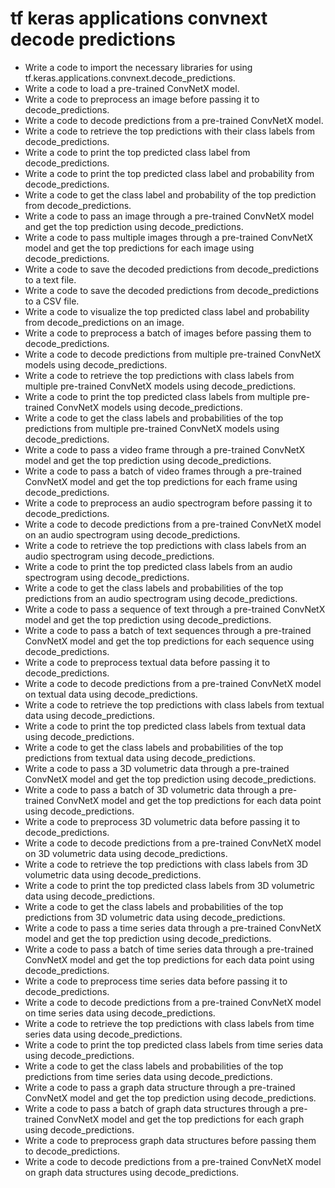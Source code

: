 # tf keras applications convnext decode predictions

- Write a code to import the necessary libraries for using tf.keras.applications.convnext.decode_predictions.
- Write a code to load a pre-trained ConvNetX model.
- Write a code to preprocess an image before passing it to decode_predictions.
- Write a code to decode predictions from a pre-trained ConvNetX model.
- Write a code to retrieve the top predictions with their class labels from decode_predictions.
- Write a code to print the top predicted class label from decode_predictions.
- Write a code to print the top predicted class label and probability from decode_predictions.
- Write a code to get the class label and probability of the top prediction from decode_predictions.
- Write a code to pass an image through a pre-trained ConvNetX model and get the top prediction using decode_predictions.
- Write a code to pass multiple images through a pre-trained ConvNetX model and get the top predictions for each image using decode_predictions.
- Write a code to save the decoded predictions from decode_predictions to a text file.
- Write a code to save the decoded predictions from decode_predictions to a CSV file.
- Write a code to visualize the top predicted class label and probability from decode_predictions on an image.
- Write a code to preprocess a batch of images before passing them to decode_predictions.
- Write a code to decode predictions from multiple pre-trained ConvNetX models using decode_predictions.
- Write a code to retrieve the top predictions with class labels from multiple pre-trained ConvNetX models using decode_predictions.
- Write a code to print the top predicted class labels from multiple pre-trained ConvNetX models using decode_predictions.
- Write a code to get the class labels and probabilities of the top predictions from multiple pre-trained ConvNetX models using decode_predictions.
- Write a code to pass a video frame through a pre-trained ConvNetX model and get the top prediction using decode_predictions.
- Write a code to pass a batch of video frames through a pre-trained ConvNetX model and get the top predictions for each frame using decode_predictions.
- Write a code to preprocess an audio spectrogram before passing it to decode_predictions.
- Write a code to decode predictions from a pre-trained ConvNetX model on an audio spectrogram using decode_predictions.
- Write a code to retrieve the top predictions with class labels from an audio spectrogram using decode_predictions.
- Write a code to print the top predicted class labels from an audio spectrogram using decode_predictions.
- Write a code to get the class labels and probabilities of the top predictions from an audio spectrogram using decode_predictions.
- Write a code to pass a sequence of text through a pre-trained ConvNetX model and get the top prediction using decode_predictions.
- Write a code to pass a batch of text sequences through a pre-trained ConvNetX model and get the top predictions for each sequence using decode_predictions.
- Write a code to preprocess textual data before passing it to decode_predictions.
- Write a code to decode predictions from a pre-trained ConvNetX model on textual data using decode_predictions.
- Write a code to retrieve the top predictions with class labels from textual data using decode_predictions.
- Write a code to print the top predicted class labels from textual data using decode_predictions.
- Write a code to get the class labels and probabilities of the top predictions from textual data using decode_predictions.
- Write a code to pass a 3D volumetric data through a pre-trained ConvNetX model and get the top prediction using decode_predictions.
- Write a code to pass a batch of 3D volumetric data through a pre-trained ConvNetX model and get the top predictions for each data point using decode_predictions.
- Write a code to preprocess 3D volumetric data before passing it to decode_predictions.
- Write a code to decode predictions from a pre-trained ConvNetX model on 3D volumetric data using decode_predictions.
- Write a code to retrieve the top predictions with class labels from 3D volumetric data using decode_predictions.
- Write a code to print the top predicted class labels from 3D volumetric data using decode_predictions.
- Write a code to get the class labels and probabilities of the top predictions from 3D volumetric data using decode_predictions.
- Write a code to pass a time series data through a pre-trained ConvNetX model and get the top prediction using decode_predictions.
- Write a code to pass a batch of time series data through a pre-trained ConvNetX model and get the top predictions for each data point using decode_predictions.
- Write a code to preprocess time series data before passing it to decode_predictions.
- Write a code to decode predictions from a pre-trained ConvNetX model on time series data using decode_predictions.
- Write a code to retrieve the top predictions with class labels from time series data using decode_predictions.
- Write a code to print the top predicted class labels from time series data using decode_predictions.
- Write a code to get the class labels and probabilities of the top predictions from time series data using decode_predictions.
- Write a code to pass a graph data structure through a pre-trained ConvNetX model and get the top prediction using decode_predictions.
- Write a code to pass a batch of graph data structures through a pre-trained ConvNetX model and get the top predictions for each graph using decode_predictions.
- Write a code to preprocess graph data structures before passing them to decode_predictions.
- Write a code to decode predictions from a pre-trained ConvNetX model on graph data structures using decode_predictions.